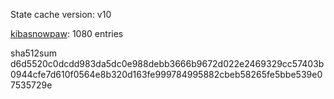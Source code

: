 State cache version: v10

[kibasnowpaw](https://github.com/kibasnowpaw): 1080 entries

sha512sum d6d5520c0dcdd983da5dc0e988debb3666b9672d022e2469329cc57403b0944cfe7d610f0564e8b320d163fe999784995882cbeb58265fe5bbe539e07535729e

